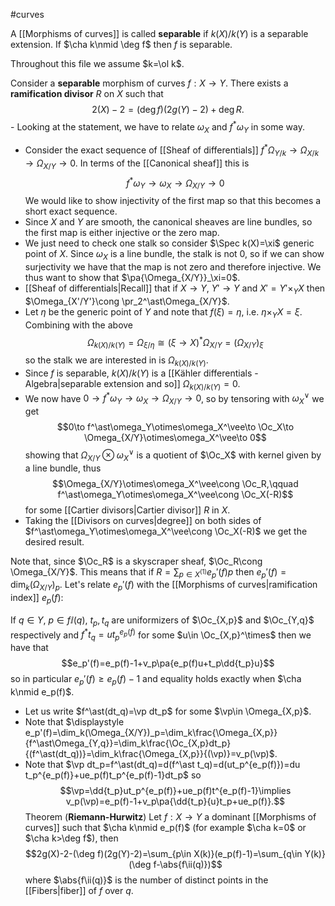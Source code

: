 #curves

A [[Morphisms of curves]] is called **separable** if $k(X)/k(Y)$ is a separable extension.
If $\cha k\nmid \deg f$ then $f$ is separable.

Throughout this file we assume $k=\ol k$.

Consider a **separable** morphism of curves $f:X\to Y$. There exists a **ramification divisor** $R$ on $X$ such that$$2(X)-2=(\deg f)(2g(Y)-2)+\deg R.$$   - Looking at the statement, we have to relate $\omega_X$ and $f^\ast\omega_Y$ in some way.
- Consider the exact sequence of [[Sheaf of differentials]] ${f^\ast\Omega_{Y/k}}\to {\Omega_{X/k}}\to \Omega_{X/Y}\to 0$. In terms of the [[Canonical sheaf]] this is$$f^\ast\omega_Y\to \omega_X\to \Omega_{X/Y}\to 0$$We would like to show injectivity of the first map so that this becomes a short exact sequence.
- Since $X$ and $Y$ are smooth, the canonical sheaves are line bundles, so the first map is either injective or the zero map. 
- We just need to check one stalk so consider $\Spec k(X)=\xi$ generic point of $X$. Since $\omega_X$ is a line bundle, the stalk is not 0, so if we can show surjectivity we have that the map is not zero and therefore injective. We thus want to show that $\pa{\Omega_{X/Y}}_\xi=0$.
- [[Sheaf of differentials|Recall]] that if $X\to Y$, $Y'\to Y$ and $X'=Y'\times_Y X$ then $\Omega_{X'/Y'}\cong \pr_2^\ast\Omega_{X/Y}$.
- Let $\eta$ be the generic point of $Y$ and note that $f(\xi)=\eta$, i.e. $\eta\times_Y X=\xi$. Combining with the above$$\Omega_{k(X)/k(Y)}=\Omega_{\xi/\eta}\cong (\xi\to X)^\ast\Omega_{X/Y}=(\Omega_{X/Y})_\xi$$so the stalk we are interested in is $\Omega_{k(X)/k(Y)}$.
- Since $f$ is separable, $k(X)/k(Y)$ is a [[Kähler differentials - Algebra|separable extension and so]] $\Omega_{k(X)/k(Y)}=0$.
- We now have $0\to f^\ast\omega_Y\to \omega_X\to \Omega_{X/Y}\to 0$, so by tensoring with $\omega_X^\vee$ we get$$0\to f^\ast\omega_Y\otimes\omega_X^\vee\to \Oc_X\to \Omega_{X/Y}\otimes\omega_X^\vee\to 0$$showing that $\Omega_{X/Y}\otimes \omega_X^\vee$ is a quotient of $\Oc_X$ with kernel given by a line bundle, thus$$\Omega_{X/Y}\otimes\omega_X^\vee\cong \Oc_R,\qquad f^\ast\omega_Y\otimes\omega_X^\vee\cong \Oc_X(-R)$$for some [[Cartier divisors|Cartier divisor]] $R$ in $X$.
- Taking the [[Divisors on curves|degree]] on both sides of $f^\ast\omega_Y\otimes\omega_X^\vee\cong \Oc_X(-R)$ we get the desired result.

Note that, since $\Oc_R$ is a skyscraper sheaf, $\Oc_R\cong \Omega_{X/Y}$. This means that if $R=\sum_{p\in X^{(1)}} e_p'(f)p$ then $e_p'(f)=\dim_k(\Omega_{X/Y})_p$. Let's relate $e_p'(f)$ with the [[Morphisms of curves|ramification index]] $e_p(f)$:

If $q\in Y$, $p\in f\ii(q)$, $t_p,t_q$ are uniformizers of $\Oc_{X,p}$ and $\Oc_{Y,q}$ respectively and $f^\ast t_q=ut_p^{e_p(f)}$ for some $u\in \Oc_{X,p}^\times$ then we have that$$e_p'(f)=e_p(f)-1+v_p\pa{e_p(f)u+t_p\dd{t_p}u}$$so in particular $e_p'(f)\geq e_p(f)-1$ and equality holds exactly when $\cha k\nmid e_p(f)$.
- Let us write $f^\ast(dt_q)=\vp dt_p$ for some $\vp\in \Omega_{X,p}$. 
- Note that $\displaystyle e_p'(f)=\dim_k(\Omega_{X/Y})_p=\dim_k\frac{\Omega_{X,p}}{f^\ast\Omega_{Y,q}}=\dim_k\frac{\Oc_{X,p}dt_p}{(f^\ast(dt_q))}=\dim_k\frac{\Omega_{X,p}}{(\vp)}=v_p(\vp)$.
- Note that $\vp dt_p=f^\ast(dt_q)=d(f^\ast t_q)=d(ut_p^{e_p(f)})=du t_p^{e_p(f)}+ue_p(f)t_p^{e_p(f)-1}dt_p$ so $$\vp=\dd{t_p}ut_p^{e_p(f)}+ue_p(f)t^{e_p(f)-1}\implies v_p(\vp)=e_p(f)-1+v_p\pa{\dd{t_p}{u}t_p+ue_p(f)}.$$
Theorem (**Riemann-Hurwitz**) Let $f:X\to Y$ a dominant [[Morphisms of curves]] such that $\cha k\nmid e_p(f)$ (for example $\cha k=0$ or $\cha k>\deg f$), then$$2g(X)-2-(\deg f)(2g(Y)-2)=\sum_{p\in X(k)}(e_p(f)-1)=\sum_{q\in Y(k)}(\deg f-\abs{f\ii(q)})$$where $\abs{f\ii(q)}$ is the number of distinct points in the [[Fibers|fiber]] of $f$ over $q$.





